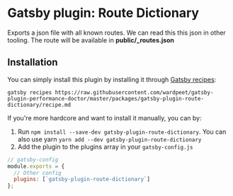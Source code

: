 # Gatsby plugin: Route Dictionary

Exports a json file with all known routes. We can read this this json in other tooling. The route will be available in **public/\_routes.json**

## Installation

You can simply install this plugin by installing it through [Gatsby recipes](https://www.gatsbyjs.org/blog/2020-04-15-announcing-gatsby-recipes/):

`gatsby recipes https://raw.githubusercontent.com/wardpeet/gatsby-plugin-performance-doctor/master/packages/gatsby-plugin-route-dictionary/recipe.md`

If you're more hardcore and want to install it manually, you can by:

1. Run `npm install --save-dev gatsby-plugin-route-dictionary`. You can also use yarn `yarn add --dev gatsby-plugin-route-dictionary`
1. Add the plugin to the plugins array in your `gatsby-config.js`

```js
// gatsby-config
module.exports = {
  // Other config
  plugins: [`gatsby-plugin-route-dictionary`]
};
```
